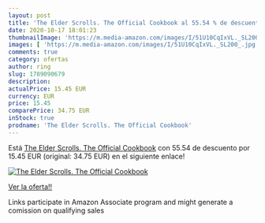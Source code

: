 ```yaml
---
layout: post
title: 'The Elder Scrolls. The Official Cookbook al 55.54 % de descuento'
date: 2020-10-17 18:01:23
thumbnailImage: 'https://m.media-amazon.com/images/I/51U10CqIxVL._SL200_.jpg'
images: [ 'https://m.media-amazon.com/images/I/51U10CqIxVL._SL200_.jpg' ]
comments: true
category: ofertas
author: ring
slug: 1789090679
description:
actualPrice: 15.45 EUR
currency: EUR
price: 15.45
comparePrice: 34.75 EUR
inStock: true
prodname: 'The Elder Scrolls. The Official Cookbook'
---
```


Está [The Elder Scrolls. The Official Cookbook](https://www.amazon.es/dp/1789090679/?tag=tolees-21) con 55.54 de descuento por 15.45 EUR (original: 34.75 EUR) en el siguiente enlace!

[![The Elder Scrolls. The Official Cookbook](https://m.media-amazon.com/images/I/51U10CqIxVL._SL200_.jpg)](https://www.amazon.es/dp/1789090679/?tag=tolees-21)

[Ver la oferta!!](https://www.amazon.es/dp/1789090679/?tag=tolees-21)

Links participate in Amazon Associate program and might generate a comission on qualifying sales


